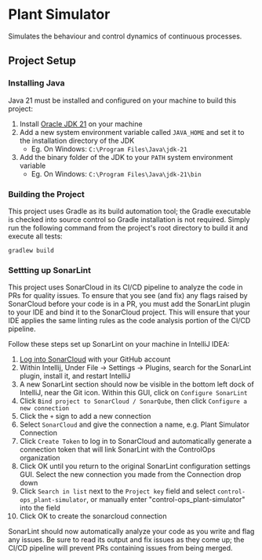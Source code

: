 # Plant Simulator

Simulates the behaviour and control dynamics of continuous processes.

## Project Setup

### Installing Java

Java 21 must be installed and configured on your machine to build this project:

1. Install [Oracle JDK 21](https://www.oracle.com/ca-en/java/technologies/downloads/#java21) on your machine
2. Add a new system environment variable called `JAVA_HOME` and set it to the installation directory of the JDK
    - Eg. On Windows: `C:\Program Files\Java\jdk-21`
3. Add the binary folder of the JDK to your `PATH` system environment variable
    - Eg. On Windows: `C:\Program Files\Java\jdk-21\bin`

### Building the Project

This project uses Gradle as its build automation tool; the Gradle executable is checked into source control so Gradle installation is not required.
Simply run the following command from the project's root directory to build it and execute all tests:

```angular2html
gradlew build
```

### Settting up SonarLint

This project uses SonarCloud in its CI/CD pipeline to analyze the code in PRs for quality issues.
To ensure that you see (and fix) any flags raised by SonarCloud before your code is in a PR, you must add the SonarLint
plugin to your IDE and bind it to the SonarCloud project. This will ensure that your IDE applies the same linting rules
as the code analysis portion of the CI/CD pipeline.

Follow these steps set up SonarLint on your machine in IntelliJ IDEA:

1. [Log into SonarCloud](https://sonarcloud.io/login) with your GitHub account
2. Within Intellij, Under File -> Settings -> Plugins, search for the SonarLint plugin, install it, and restart IntelliJ
3. A new SonarLint section should now be visible in the bottom left dock of IntelliJ, near the Git icon. Within this
GUI, click on `Configure SonarLint`
4. Click `Bind project to SonarCloud / SonarQube`, then click `Configure a new connection`
5. Click the `+` sign to add a new connection
6. Select `SonarCloud` and give the connection a name, e.g. Plant Simulator Connection
7. Click `Create Token` to log in to SonarCloud and automatically generate a connection token that will link SonarLint
with the ControlOps organization 
8. Click OK until you return to the original SonarLint configuration settings GUI. Select the new connection you made
from the Connection drop down
9. Click `Search in list` next to the `Project key` field and select `control-ops_plant-simulator`, or manually enter
"control-ops_plant-simulator" into the field
10. Click OK to create the sonarcloud connection

SonarLint should now automatically analyze your code as you write and flag any issues. Be sure to read its output and
fix issues as they come up; the CI/CD pipeline will prevent PRs containing issues from being merged. 
